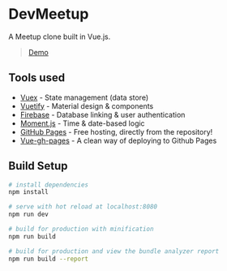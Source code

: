 # DevMeetup

A Meetup clone built in Vue.js.
> [Demo](https://asakasamo.github.io/DevMeetup/)

## Tools used
- [Vuex](https://vuex.vuejs.org/) - State management (data store)
- [Vuetify](https://vuetifyjs.com/en/) - Material design & components
- [Firebase](https://firebase.google.com/docs/) - Database linking & user authentication
- [Moment.js](https://momentjs.com/) - Time & date-based logic
- [GitHub Pages](https://pages.github.com) - Free hosting, directly from the repository!
- [Vue-gh-pages](https://www.npmjs.com/package/vue-gh-pages) - A clean way of deploying to Github Pages

## Build Setup
``` bash
# install dependencies
npm install

# serve with hot reload at localhost:8080
npm run dev

# build for production with minification
npm run build

# build for production and view the bundle analyzer report
npm run build --report
```
